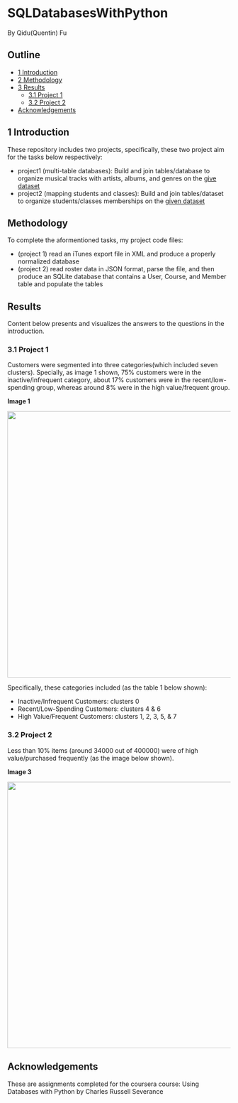 # SQLDatabasesWithPython
By Qidu(Quentin) Fu

## Outline
- [1 Introduction](#1)
- [2 Methodology](#2)
- [3 Results](#3)
  - [3.1 Project 1](#3.1)
  - [3.2 Project 2](#3.2)
- [Acknowledgements](#4)

<a name='1'></a>
## 1 Introduction 
These repository includes two projects, specifically, these two project aim for the tasks below respectively:
- project1 (multi-table databases): Build and join tables/database to organize musical tracks with artists, albums, and genres on the [give dataset](http://www.py4e.com/code3/tracks.zip)
- project2 (mapping students and classes): Build and join tables/dataset to organize students/classes memberships on the [given dataset](https://www.py4e.com/tools/sql-intro/roster_data.php?PHPSESSID=3d761449819ed661d68425bb071933cb)

<a name='2'></a>
## Methodology
To complete the aformentioned tasks, my project code files:
- (project 1) read an iTunes export file in XML and produce a properly normalized database
- (project 2) read roster data in JSON format, parse the file, and then produce an SQLite database that contains a User, Course, and Member table and populate the tables

<a name='3'></a>
## Results 
Content below presents and visualizes the answers to the questions in the introduction. 

<a name='3.1'></a>
### 3.1 Project 1
Customers were segmented into three categories(which included seven clusters). Specially, as image 1 shown, 75% customers were in the inactive/infrequent category, about 17% customers were in the recent/low-spending group, whereas around 8% were in the high value/frequent group. 

**Image 1**

<img align='center' src='images/image1.png' width=800, height=600>

Specifically, these categories included (as the table 1 below shown):
  - Inactive/Infrequent Customers: clusters 0
  - Recent/Low-Spending Customers: clusters 4 & 6
  - High Value/Frequent Customers: clusters 1, 2, 3, 5, & 7


<a name='3.2'></a>
### 3.2 Project 2
Less than 10% items (around 34000 out of 400000) were of high value/purchased frequently (as the image below shown).


**Image 3**

<img align='center' src='images/image3.png' width=800, height=600>

<a name='4'></a>
## Acknowledgements
These are assignments completed for the coursera course: Using Databases with Python by Charles Russell Severance
